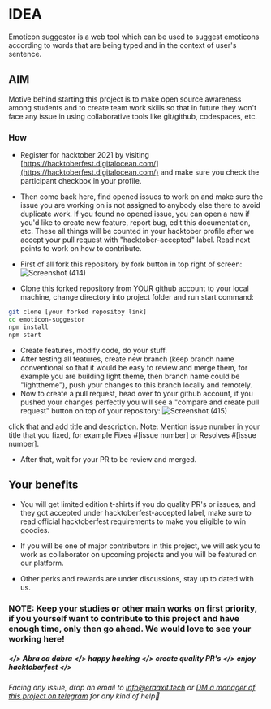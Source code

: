 # IDEA

Emoticon suggestor is a web tool which can be used to suggest emoticons according to words that are being typed and in the context of user's sentence.

## AIM
Motive behind starting this project is to make open source awareness among students and to create team work skills so that in future they won't face any issue in using collaborative tools like git/github, codespaces, etc.

### How
- Register for hacktober 2021 by visiting [https://hacktoberfest.digitalocean.com/](https://hacktoberfest.digitalocean.com/) and make sure you check the participant checkbox in your profile.
- Then come back here, find opened issues to work on and make sure the issue you are working on is not assigned to anybody else there to avoid duplicate work. If you found no opened issue, you can open a new if you'd like to create new feature, report bug, edit this documentation, etc. These all things will be counted in your hacktober profile after we accept your pull request with "hacktober-accepted" label. Read next points to work on how to contribute.
- First of all fork this repository by fork button in top right of screen:
 ![Screenshot (414)](https://user-images.githubusercontent.com/92014853/136358060-1dfa4cce-b555-4675-ab16-deacfda04228.png)

- Clone this forked repository from YOUR github account to your local machine, change directory into project folder and run start command:
```bash
git clone [your forked repositoy link]
cd emoticon-suggestor
npm install
npm start
```
- Create features, modify code, do your stuff.
- After testing all features, create new branch (keep branch name conventional so that it would be easy to review and merge them, for example you are building light theme, then branch name could be "lighttheme"), push your changes to this branch locally and remotely.
- Now to create a pull request, head over to your github account, if you pushed your changes perfectly you will see a "compare and create pull request" button on top of your repository:
![Screenshot (415)](https://user-images.githubusercontent.com/92014853/136358577-2bf66e48-0bb8-472e-bafd-d5012e29c980.png)

 click that and add title and description. Note: Mention issue number in your title that you fixed, for example Fixes #[issue number] or Resolves #[issue number].
 - After that, wait for your PR to be review and merged.

## Your benefits
- You will get limited edition t-shirts if you do quality PR's or issues, and they got accepted under hacktoberfest-accepted label,  make sure to read official hacktoberfest
 requirements to make you eligible to win goodies.

- If you will be one of major contributors in this project, we will ask you to work as collaborator on upcoming projects and you will be featured on our platform.
- Other perks and rewards are under discussions, stay up to dated with us.

### NOTE: Keep your studies or other main works on first priority, if you yourself want to contribute to this project and have enough time, only then go ahead. We would love to see your working here!

##### </> Abra ca dabra </> happy hacking </> create quality PR's </> enjoy hacktoberfest </>

###### Facing any issue, drop an email to [info@eraaxit.tech](mailto:info@eraaxit.tech) or [DM a manager of this project on telegram](https://t.me/ichbinaxit) for any kind of help💖
